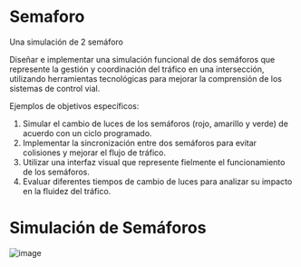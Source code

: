 # Semaforo
Una simulación de 2 semáforo

Diseñar e implementar una simulación funcional de dos semáforos que represente la gestión y coordinación del tráfico en una intersección, utilizando herramientas tecnológicas para mejorar la comprensión de los sistemas de control vial.

Ejemplos de objetivos específicos:
1. Simular el cambio de luces de los semáforos (rojo, amarillo y verde) de acuerdo con un ciclo programado.
2. Implementar la sincronización entre dos semáforos para evitar colisiones y mejorar el flujo de tráfico.
3. Utilizar una interfaz visual que represente fielmente el funcionamiento de los semáforos.
4. Evaluar diferentes tiempos de cambio de luces para analizar su impacto en la fluidez del tráfico.


# Simulación de Semáforos
![image](https://github.com/user-attachments/assets/26d9a0dc-ad35-4885-b29e-f202d60540ff)

